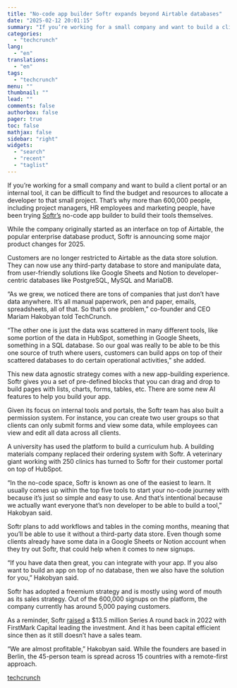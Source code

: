 ```yaml
---
title: "No-code app builder Softr expands beyond Airtable databases"
date: "2025-02-12 20:01:15"
summary: "If you’re working for a small company and want to build a client portal or an internal tool, it can be difficult to find the budget and resources to allocate a developer to that small project. That’s why more than 600,000 people, including project managers, HR employees and marketing people,..."
categories:
  - "techcrunch"
lang:
  - "en"
translations:
  - "en"
tags:
  - "techcrunch"
menu: ""
thumbnail: ""
lead: ""
comments: false
authorbox: false
pager: true
toc: false
mathjax: false
sidebar: "right"
widgets:
  - "search"
  - "recent"
  - "taglist"
---
```


If you’re working for a small company and want to build a client portal or an internal tool, it can be difficult to find the budget and resources to allocate a developer to that small project. That’s why more than 600,000 people, including project managers, HR employees and marketing people, have been trying [Softr’s](https://www.softr.io/) no-code app builder to build their tools themselves.

While the company originally started as an interface on top of Airtable, the popular enterprise database product, Softr is announcing some major product changes for 2025.

Customers are no longer restricted to Airtable as the data store solution. They can now use any third-party database to store and manipulate data, from user-friendly solutions like Google Sheets and Notion to developer-centric databases like PostgreSQL, MySQL and MariaDB.

“As we grew, we noticed there are tons of companies that just don’t have data anywhere. It’s all manual paperwork, pen and paper, emails, spreadsheets, all of that. So that’s one problem,” co-founder and CEO Mariam Hakobyan told TechCrunch.

“The other one is just the data was scattered in many different tools, like some portion of the data in HubSpot, something in Google Sheets, something in a SQL database. So our goal was really to be able to be this one source of truth where users, customers can build apps on top of their scattered databases to do certain operational activities,” she added.

This new data agnostic strategy comes with a new app-building experience. Softr gives you a set of pre-defined blocks that you can drag and drop to build pages with lists, charts, forms, tables, etc. There are some new AI features to help you build your app.

Given its focus on internal tools and portals, the Softr team has also built a permission system. For instance, you can create two user groups so that clients can only submit forms and view some data, while employees can view and edit all data across all clients.

A university has used the platform to build a curriculum hub. A building materials company replaced their ordering system with Softr. A veterinary giant working with 250 clinics has turned to Softr for their customer portal on top of HubSpot.

“In the no-code space, Softr is known as one of the easiest to learn. It usually comes up within the top five tools to start your no-code journey with because it’s just so simple and easy to use. And that’s intentional because we actually want everyone that’s non developer to be able to build a tool,” Hakobyan said.

Softr plans to add workflows and tables in the coming months, meaning that you’ll be able to use it without a third-party data store. Even though some clients already have some data in a Google Sheets or Notion account when they try out Softr, that could help when it comes to new signups.

“If you have data then great, you can integrate with your app. If you also want to build an app on top of no database, then we also have the solution for you,” Hakobyan said.

Softr has adopted a freemium strategy and is mostly using word of mouth as its sales strategy. Out of the 600,000 signups on the platform, the company currently has around 5,000 paying customers.

As a reminder, Softr [raised](https://techcrunch.com/2022/01/19/softrs-series-a-is-a-reminder-that-the-no-code-boom-continues/) a $13.5 million Series A round back in 2022 with FirstMark Capital leading the investment. And it has been capital efficient since then as it still doesn’t have a sales team.

“We are almost profitable,” Hakobyan said. While the founders are based in Berlin, the 45-person team is spread across 15 countries with a remote-first approach.

[techcrunch](https://techcrunch.com/2025/02/12/no-code-app-builder-softr-expands-beyond-airtable-databases/)
